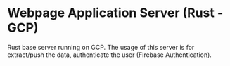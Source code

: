 # Webpage Application Server (Rust - GCP)
Rust base server running on GCP.
The usage of this server is for extract/push the data, authenticate the user (Firebase Authentication).